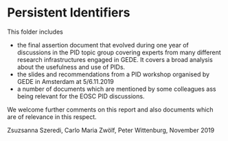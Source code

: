# Persistent Identifiers
This folder includes  
- the final assertion document that evolved during one year of discussions in the PID topic group covering experts from many different research infrastructures engaged in GEDE. It covers a broad analysis about the usefulness and use of PIDs. 
- the slides and recommendations from a PID workshop organised by GEDE in Amsterdam at 5/6.11.2019
- a number of documents which are mentioned by some colleagues ass being relevant for the EOSC PID discussions.

We welcome further comments on this report and also documents which are of relevance in this respect.

Zsuzsanna Szeredi, Carlo Maria Zwölf, Peter Wittenburg, November 2019
